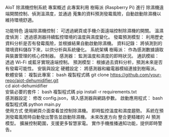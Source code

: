 AIoT 除濕機控制系統
專案概述
此專案利用 樹莓派 (Raspberry Pi) 進行 除濕機遠端開關控制、偵測溫濕度，並通過 蒐集的資料預測發霉風險，自動啟動除濕機以維持環境舒適。

功能特色
遠端除濕機控制：
可透過網頁或手機介面遠端控制除濕機的開關。
溫濕度偵測：
透過感測器持續監控環境的溫度與濕度變化。
發霉預測模型：
利用歷史資料分析是否有發霉風險，並根據結果自動啟動除濕機。
資料記錄：
將偵測到的環境資料儲存下來，以供分析與系統優化。
系統架構
樹莓派： 作為感測數據讀取與裝置管理的核心控制器。
感測器： 監測溫度和濕度的即時狀況。
通訊模組： 透過 Wi-Fi 或藍牙實現遠端控制。
預測模型： 根據過去資料分析，預測未來是否有發霉可能性。
安裝與設定
硬體設定： 將感測器和繼電器模組連接到樹莓派。
軟體安裝：
複製此專案：
bash
複製程式碼
git clone https://github.com/your-repo/aiot-dehumidifier.git  
cd aiot-dehumidifier  
安裝必要的套件：
bash
複製程式碼
pip install -r requirements.txt  
感測器設定： 修改 config.json，填入感測器與網路參數。
啟動應用程式：
bash
複製程式碼
python main.py  
使用方式
使用網頁介面查看並控制除濕機。
即時監控溫度和濕度趨勢。
系統在預測發霉風險時自動發出警告並啟動除濕機。
未來改進方向
整合更精確的 AI 預測模型。
擴展控制範圍，支援更多智慧家電。
實作手機推播通知功能，提供即時警告。

